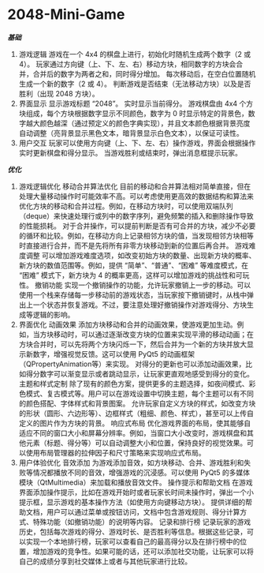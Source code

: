 # 2048-Mini-Game
***基础***
1. 游戏逻辑
游戏在一个 4x4 的棋盘上进行，初始化时随机生成两个数字（2 或 4）。
玩家通过方向键（上、下、左、右）移动方块，相同数字的方块会合并，合并后的数字为两者之和，同时得分增加。
每次移动后，在空白位置随机生成一个新的数字（2 或 4）。
判断游戏是否结束（无法移动方块）以及是否胜利（出现 2048 方块）。
2. 界面显示
显示游戏标题 “2048”。
实时显示当前得分。
游戏棋盘由 4x4 个方块组成，每个方块根据数字显示不同颜色，数字为 0 时显示特定的背景色，数字越大颜色越深（通过预定义的颜色字典实现），并且文本颜色根据背景亮度自动调整（亮背景显示黑色文本，暗背景显示白色文本），以保证可读性。
3. 用户交互
玩家可以使用方向键（上、下、左、右）操作游戏，界面会根据操作实时更新棋盘和得分显示。
当游戏胜利或结束时，弹出消息框提示玩家。

***优化***
1. 游戏逻辑优化
移动合并算法优化
目前的移动和合并算法相对简单直接，但在处理大量移动操作时可能效率不高。可以考虑使用更高效的数据结构和算法来优化方块的移动和合并过程。例如，在移动方块时，可以使用双端队列（deque）来快速处理行或列中的数字序列，避免频繁的插入和删除操作导致的性能损耗。
对于合并操作，可以提前判断是否有可合并的方块，减少不必要的循环和比较。例如，在移动方向上记录相邻方块的值，当发现相邻方块相等时直接进行合并，而不是先将所有非零方块移动到新的位置后再合并。
游戏难度调整
可以增加游戏难度选项，如改变初始方块的数量、出现新方块的概率、新方块的数值范围等。例如，提供 “简单”、“普通”、“困难” 等难度模式，在 “困难” 模式下，新方块为 4 的概率更高，这样可以增加游戏的挑战性和可玩性。
撤销功能
实现一个撤销操作的功能，允许玩家撤销上一步的移动。可以使用一个栈来存储每一步移动前的游戏状态，当玩家按下撤销键时，从栈中弹出上一个状态并恢复游戏。不过，要注意处理好撤销操作对游戏得分、方块生成等逻辑的影响。
2. 界面优化
动画效果
添加方块移动和合并的动画效果，使游戏更加生动。例如，当方块移动时，可以通过逐渐改变方块的位置来实现平滑的移动动画；在方块合并时，可以先将两个方块闪烁一下，然后合并为一个新的方块并放大显示新数字，增强视觉反馈。这可以使用 PyQt5 的动画框架（QPropertyAnimation等）来实现。
对得分的更新也可以添加动画效果，比如得分数字可以渐变显示或者跳动显示，让玩家更直观地感受到得分的变化。
主题和样式定制
除了现有的颜色方案，提供更多的主题选择，如夜间模式、彩色模式、复古模式等。用户可以在游戏设置中切换主题，每个主题可以有不同的颜色搭配、字体样式和背景图案。
允许玩家自定义方块的样式，如改变方块的形状（圆形、六边形等）、边框样式（粗细、颜色、样式），甚至可以上传自定义的图片作为方块的背景。
响应式布局
优化游戏界面的布局，使其能够自适应不同的窗口大小和屏幕分辨率。例如，当窗口大小改变时，游戏棋盘和其他元素（标题、得分等）可以自动调整大小和位置，保持良好的视觉效果。可以使用布局管理器的拉伸因子和尺寸策略来实现响应式布局。
3. 用户体验优化
音效添加
为游戏添加音效，如方块移动、合并、游戏胜利和失败等情况都播放不同的音效，增强游戏的沉浸感。可以使用 PyQt5 的多媒体模块（QtMultimedia）来加载和播放音效文件。
操作提示和帮助文档
在游戏界面添加操作提示，比如在游戏开始时或者玩家长时间未操作时，弹出一个小提示框，显示游戏的基本操作方法（如使用方向键移动方块）。
提供详细的帮助文档，用户可以通过菜单或按钮访问，文档中包含游戏规则、得分计算方式、特殊功能（如撤销功能）的说明等内容。
记录和排行榜
记录玩家的游戏历史，包括每次游戏的得分、游戏时长、是否胜利等信息。根据这些记录，可以实现一个本地排行榜，玩家可以查看自己的最高得分以及在排行榜中的位置，增加游戏的竞争性。如果可能的话，还可以添加社交功能，让玩家可以将自己的成绩分享到社交媒体上或者与其他玩家进行比较。

